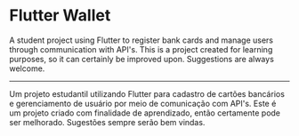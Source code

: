 # Flutter Wallet

A student project using Flutter to register bank cards and manage users through communication with API's. This is a project created for learning purposes, so it can certainly be improved upon. Suggestions are always welcome.

________________________

Um projeto estudantil utilizando Flutter para cadastro de cartões bancários e gerenciamento de usuário por meio de comunicação com API's. Este é um projeto criado com finalidade de aprendizado, então certamente pode ser melhorado. Sugestões sempre serão bem vindas.
